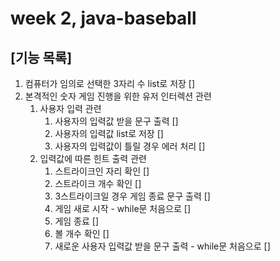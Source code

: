 # week 2, java-baseball
## [기능 목록]
1. 컴퓨터가 임의로 선택한 3자리 수 list로 저장 []
2. 본격적인 숫자 게임 진행을 위한 유저 인터렉션 관련
   1. 사용자 입력 관련
      1. 사용자의 입력값 받을 문구 출력 []
      2. 사용자의 입력값 list로 저장 []
      3. 사용자의 입력값이 틀릴 경우 에러 처리 []
   2. 입력값에 따른 힌트 출력 관련
      1. 스트라이크인 자리 확인 []
      2. 스트라이크 개수 확인 []
      2. 3스트라이크일 경우 게임 종료 문구 출력 []
      3. 게임 새로 시작 - while문 처음으로 []
      4. 게임 종료 []
      5. 볼 개수 확인 []
      6. 새로운 사용자 입력값 받을 문구 출력 - while문 처음으로 []